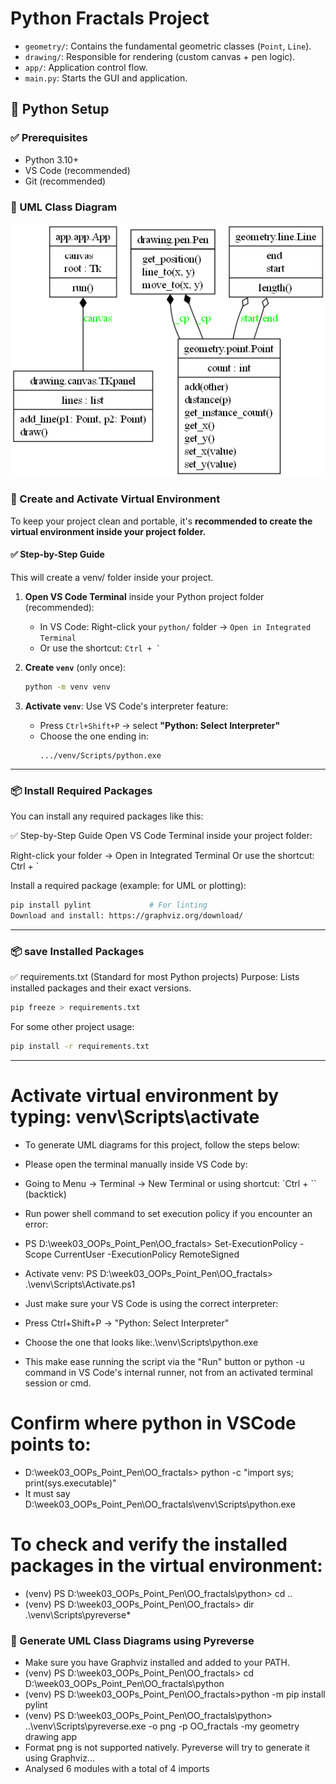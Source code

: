 # Python Fractals Project 
- `geometry/`: Contains the fundamental geometric classes (`Point`, `Line`).
- `drawing/`: Responsible for rendering (custom canvas + pen logic).
- `app/`: Application control flow.
- `main.py`: Starts the GUI and application.

## 🐍 Python Setup

### ✅ Prerequisites
- Python 3.10+
- VS Code (recommended)
- Git (recommended)

### 📌 UML Class Diagram

![UML Diagram](classes_OO_fractals.png)

### 🔧 Create and Activate Virtual Environment

To keep your project clean and portable, it's **recommended to create the virtual environment inside your project folder.**

#### ✅ Step-by-Step Guide

This will create a venv/ folder inside your project. 
1. **Open VS Code Terminal** inside your Python project folder (recommended):
   - In VS Code: Right-click your `python/` folder → `Open in Integrated Terminal`
   - Or use the shortcut: `` Ctrl + ` ``

2. **Create `venv`** (only once):
   ```sh
   python -m venv venv

3. **Activate `venv`**:
   Use VS Code's interpreter feature: 
   - Press `Ctrl+Shift+P` → select **"Python: Select Interpreter"**
   - Choose the one ending in:
     ```
     .../venv/Scripts/python.exe
     ```
---

### 📦 Install Required Packages

You can install any required packages like this:

✅ Step-by-Step Guide
Open VS Code Terminal inside your project folder:

Right-click your folder → Open in Integrated Terminal Or use the shortcut: Ctrl + `

Install a required package (example: for UML or plotting):
```sh
pip install pylint             # For linting
Download and install: https://graphviz.org/download/
```
---
### 📦 save  Installed Packages
✅ requirements.txt (Standard for most Python projects)
Purpose: Lists installed packages and their exact versions.
```sh
pip freeze > requirements.txt
```
For some other project usage:
```sh
pip install -r requirements.txt
```
---

# Activate virtual environment by typing: venv\Scripts\activate

- To generate UML diagrams for this project, follow the steps below:
- Please open the terminal manually inside VS Code by:
- Going to Menu → Terminal → New Terminal or using shortcut: `Ctrl + `` (backtick)
- Run power shell command to set execution policy if you encounter an error:
- PS D:\week03_OOPs_Point_Pen\OO_fractals> Set-ExecutionPolicy -Scope CurrentUser -ExecutionPolicy RemoteSigned
- Activate venv: PS D:\week03_OOPs_Point_Pen\OO_fractals> .\venv\Scripts\Activate.ps1

- Just make sure your VS Code is using the correct interpreter:
- Press Ctrl+Shift+P → "Python: Select Interpreter"
- Choose the one that looks like:.\venv\Scripts\python.exe
- This make ease running the script via the "Run" button or python -u command in VS Code's internal runner, not from an activated terminal session or cmd.

# Confirm where python in VSCode points to:
- D:\week03_OOPs_Point_Pen\OO_fractals> python -c "import sys; print(sys.executable)"
- It must say D:\week03_OOPs_Point_Pen\OO_fractals\venv\Scripts\python.exe

# To check and verify the installed packages in the virtual environment:
- (venv) PS D:\week03_OOPs_Point_Pen\OO_fractals\python> cd ..
- (venv) PS D:\week03_OOPs_Point_Pen\OO_fractals> dir .\venv\Scripts\pyreverse*

### 🧩 Generate UML Class Diagrams using Pyreverse
- Make sure you have Graphviz installed and added to your PATH.
- (venv) PS D:\week03_OOPs_Point_Pen\OO_fractals> cd D:\week03_OOPs_Point_Pen\OO_fractals\python
- (venv) PS D:\week03_OOPs_Point_Pen\OO_fractals>python -m pip install pylint
- (venv) PS D:\week03_OOPs_Point_Pen\OO_fractals\python> ..\venv\Scripts\pyreverse.exe -o png -p OO_fractals -my geometry drawing app
- Format png is not supported natively. Pyreverse will try to generate it using Graphviz...
- Analysed 6 modules with a total of 4 imports